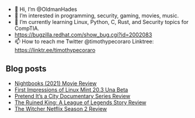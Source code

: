 - 👋 Hi, I’m @OldmanHades
- 👀 I’m interested in programming, security, gaming, movies, music.
- 🌱 I’m currently learning Linux, Python, C, Rust, and Security topics for CompTIA.
- https://bugzilla.redhat.com/show_bug.cgi?id=2002083
- 📫 How to reach me Twitter @timothypecoraro
Linktree: https://linktr.ee/timothypecoraro

## Blog posts
<!-- BLOG-POST-LIST:START -->
- [Nightbooks &lpar;2021&rpar; Movie Review](https://medium.com/@timothypecoraro/nightbooks-2021-movie-review-ebf73f79bb9?source=rss-5097f5c9b801------2)
- [First Impressions of Linux Mint 20.3 Una Beta](https://medium.com/@timothypecoraro/first-impressions-of-linux-mint-20-3-una-beta-618b0b3e9f2e?source=rss-5097f5c9b801------2)
- [Pretend It’s a City Documentary Series Review](https://medium.com/@timothypecoraro/pretend-its-a-city-documentary-series-review-61ff1ddd28ad?source=rss-5097f5c9b801------2)
- [The Ruined King: A League of Legends Story Review](https://superjumpmagazine.com/the-ruined-king-a-league-of-legends-story-review-18e09e580689?source=rss-5097f5c9b801------2)
- [The Witcher Netflix Season 2 Review](https://medium.com/@timothypecoraro/the-witcher-netflix-season-2-review-c8b64d8d50c6?source=rss-5097f5c9b801------2)
<!-- BLOG-POST-LIST:END -->
